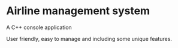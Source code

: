 # Airline management system
 A C++ console application 

User friendly, easy to manage and including some unique features.
